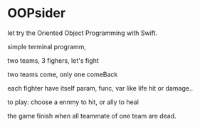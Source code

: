 # OOPsider
let try the Oriented Object Programming with Swift.

simple terminal programm, 

two teams, 3 fighers, let's fight

two teams come, only one comeBack

each fighter have itself param, func, var like life hit or damage.. 

to play: choose a ennmy to hit, or ally to heal

the game finish when all teammate of one team are dead.

